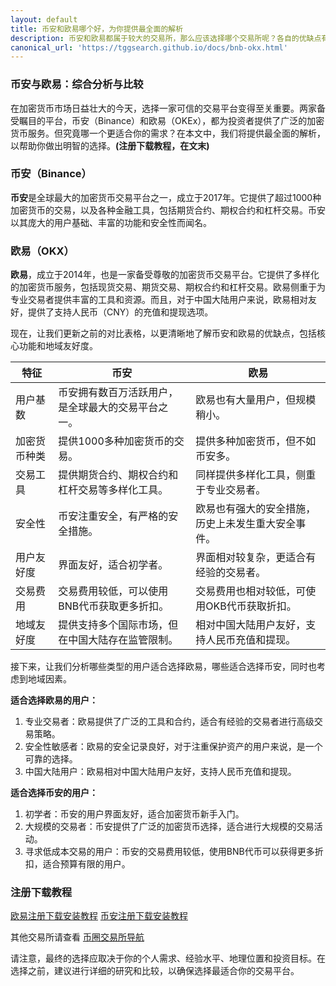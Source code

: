 ```yaml
---
layout: default
title: 币安和欧易哪个好，为你提供最全面的解析
description: 币安和欧易都属于较大的交易所，那么应该选择哪个交易所呢？各自的优缺点有哪些，作为用户应该如何选择两个交易所
canonical_url: 'https://tggsearch.github.io/docs/bnb-okx.html'
---
```

### 币安与欧易：综合分析与比较

在加密货币市场日益壮大的今天，选择一家可信的交易平台变得至关重要。两家备受瞩目的平台，币安（Binance）和欧易（OKEx），都为投资者提供了广泛的加密货币服务。但究竟哪一个更适合你的需求？在本文中，我们将提供最全面的解析，以帮助你做出明智的选择。**(注册下载教程，在文末)**

### 币安（Binance）

**币安**是全球最大的加密货币交易平台之一，成立于2017年。它提供了超过1000种加密货币的交易，以及各种金融工具，包括期货合约、期权合约和杠杆交易。币安以其庞大的用户基础、丰富的功能和安全性而闻名。

### 欧易（OKX）

**欧易**，成立于2014年，也是一家备受尊敬的加密货币交易平台。它提供了多样化的加密货币服务，包括现货交易、期货交易、期权合约和杠杆交易。欧易侧重于为专业交易者提供丰富的工具和资源。而且，对于中国大陆用户来说，欧易相对友好，提供了支持人民币（CNY）的充值和提现选项。

现在，让我们更新之前的对比表格，以更清晰地了解币安和欧易的优缺点，包括核心功能和地域友好度。

| 特征                   | 币安                   | 欧易                   |
|------------------------|------------------------|------------------------|
| 用户基数              | 币安拥有数百万活跃用户，是全球最大的交易平台之一。 | 欧易也有大量用户，但规模稍小。            |
| 加密货币种类          | 提供1000多种加密货币的交易。        | 提供多种加密货币，但不如币安多。           |
| 交易工具              | 提供期货合约、期权合约和杠杆交易等多样化工具。 | 同样提供多样化工具，侧重于专业交易者。        |
| 安全性                | 币安注重安全，有严格的安全措施。       | 欧易也有强大的安全措施，历史上未发生重大安全事件。 |
| 用户友好度            | 界面友好，适合初学者。               | 界面相对较复杂，更适合有经验的交易者。        |
| 交易费用              | 交易费用较低，可以使用BNB代币获取更多折扣。 | 交易费用也相对较低，可使用OKB代币获取折扣。     |
| 地域友好度            | 提供支持多个国际市场，但在中国大陆存在监管限制。 | 相对中国大陆用户友好，支持人民币充值和提现。    |

接下来，让我们分析哪些类型的用户适合选择欧易，哪些适合选择币安，同时也考虑到地域因素。

**适合选择欧易的用户：**
1. 专业交易者：欧易提供了广泛的工具和合约，适合有经验的交易者进行高级交易策略。
2. 安全性敏感者：欧易的安全记录良好，对于注重保护资产的用户来说，是一个可靠的选择。
3. 中国大陆用户：欧易相对中国大陆用户友好，支持人民币充值和提现。

**适合选择币安的用户：**
1. 初学者：币安的用户界面友好，适合加密货币新手入门。
2. 大规模的交易者：币安提供了广泛的加密货币选择，适合进行大规模的交易活动。
3. 寻求低成本交易的用户：币安的交易费用较低，使用BNB代币可以获得更多折扣，适合预算有限的用户。

### 注册下载教程

[欧易注册下载安装教程](./okx-install.html)
[币安注册下载安装教程](./bnb-buy-coins.html)

其他交易所请查看 [币圈交易所导航](./coins-index.html)

请注意，最终的选择应取决于你的个人需求、经验水平、地理位置和投资目标。在选择之前，建议进行详细的研究和比较，以确保选择最适合你的交易平台。

